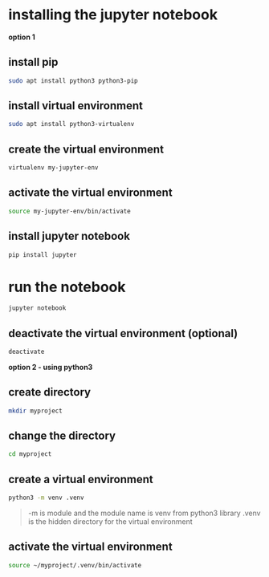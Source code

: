 # installing the jupyter notebook 

**option 1**

## install pip 

```bash
sudo apt install python3 python3-pip
```

## install virtual environment
```bash
sudo apt install python3-virtualenv
```
## create the virtual environment
```bash
virtualenv my-jupyter-env
```

## activate the virtual environment
```bash
source my-jupyter-env/bin/activate
```
## install jupyter notebook
```bash
pip install jupyter
```

# run the notebook
```bash
jupyter notebook
``` 
## deactivate the virtual environment (optional)
```bash
deactivate
```

**option 2 - using python3**

## create directory
```bash
mkdir myproject
```
## change the directory
```bash
cd myproject
```
## create a virtual environment

```bash
python3 -m venv .venv
```
> -m is module and the module name is venv from python3 library
> .venv is the hidden directory for the virtual environment

## activate the virtual environment
```bash
source ~/myproject/.venv/bin/activate
```


